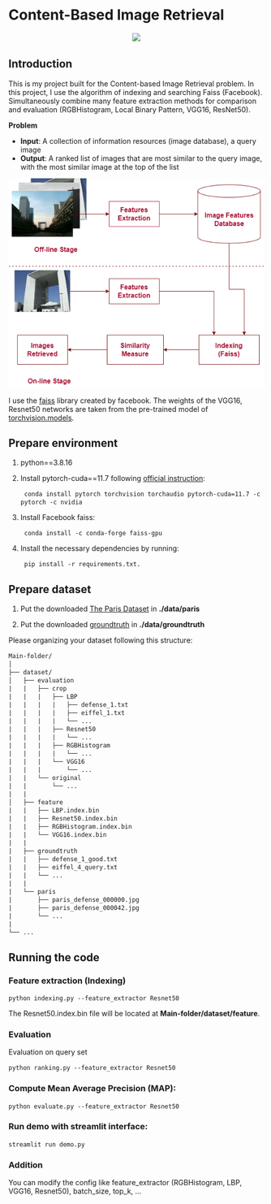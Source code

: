 # Content-Based Image Retrieval

<p align="center">
  <img src=demo.gif/>
</p>

## Introduction

This is my project built for the Content-based Image Retrieval problem. In this project, I use the algorithm of indexing and searching Faiss (Facebook). Simultaneously combine many feature extraction methods for comparison and evaluation (RGBHistogram, Local Binary Pattern, VGG16, ResNet50).

**Problem**

  - **Input**: A collection of information resources (image database), a query image
  - **Output**: A ranked list of images that are most similar to the query image, with the most similar image at the top of the list

<p align="center">
  <img src=diagram.png/>
</p>

I use the [faiss](https://github.com/facebookresearch/faiss.git) library created by facebook. The weights of the VGG16, Resnet50 networks are taken from the pre-trained model of [torchvision.models](https://pytorch.org/vision/stable/models.html).

## Prepare environment

1. python==3.8.16
2. Install pytorch-cuda==11.7 following [official instruction](https://pytorch.org/):

        conda install pytorch torchvision torchaudio pytorch-cuda=11.7 -c pytorch -c nvidia
        
3. Install Facebook faiss:

        conda install -c conda-forge faiss-gpu
        
4. Install the necessary dependencies by running:

        pip install -r requirements.txt. 

## Prepare dataset

1. Put the downloaded [The Paris Dataset](https://www.robots.ox.ac.uk/~vgg/data/parisbuildings/) in **./data/paris**

2. Put the downloaded [groundtruth](https://www.robots.ox.ac.uk/~vgg/data/parisbuildings/) in **./data/groundtruth**

Please organizing your dataset following this structure: 

```
Main-folder/
│
├── dataset/ 
│   ├── evaluation
|   |   ├── crop
|   |   |   ├── LBP
|   |   |   |   ├── defense_1.txt
|   |   |   |   ├── eiffel_1.txt
|   |   |   |   └── ...
|   |   |   ├── Resnet50
|   |   |   |   └── ...
|   |   |   ├── RGBHistogram
|   |   |   |   └── ...
|   |   |   └── VGG16
|   |   |       └── ...
|   |   └── original
|   |       └── ...
|   |
│   ├── feature
|   |   ├── LBP.index.bin
|   |   ├── Resnet50.index.bin
|   |   ├── RGBHistogram.index.bin
|   |   └── VGG16.index.bin
|   |   
|   ├── groundtruth
|   |   ├── defense_1_good.txt
|   |   ├── eiffel_4_query.txt
|   |   └── ...
|   |
|   └── paris
|       ├── paris_defense_000000.jpg
|       ├── paris_defense_000042.jpg
|       └── ...
|   
└── ...
```

## Running the code

### Feature extraction (Indexing)

    python indexing.py --feature_extractor Resnet50
    
The Resnet50.index.bin file will be located at **Main-folder/dataset/feature**.

### Evaluation

Evaluation on query set

    python ranking.py --feature_extractor Resnet50
    
### Compute Mean Average Precision (MAP):

    python evaluate.py --feature_extractor Resnet50
    
### Run demo with streamlit interface:

    streamlit run demo.py
    
### Addition 

You can modify the config like feature_extractor (RGBHistogram, LBP, VGG16, Resnet50), batch_size, top_k, ...
